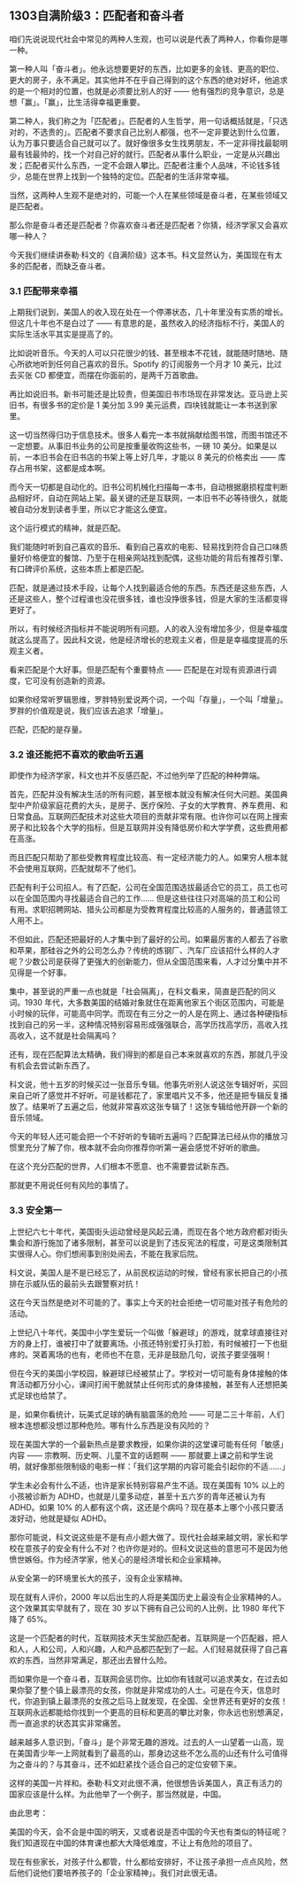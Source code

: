 ## 1303自满阶级3：匹配者和奋斗者

咱们先说说现代社会中常见的两种人生观，也可以说是代表了两种人，你看你是哪一种。

第一种人叫「奋斗者」。他永远想要更好的东西，比如更多的金钱、更高的职位、更大的房子，永不满足。其实他并不在乎自己得到的这个东西的绝对好坏，他追求的是一个相对的位置，也就是必须要比别人的好 —— 他有强烈的竞争意识，总是想「赢」。「赢」，比生活得幸福更重要。

第二种人，我们称之为「匹配者」。匹配者的人生哲学，用一句话概括就是，「只选对的，不选贵的」。匹配者不要求自己比别人都强，也不一定非要达到什么位置，认为万事只要适合自己就可以了。就好像很多女生找男朋友，不一定非得找最聪明最有钱最帅的，找一个对自己好的就行。匹配者从事什么职业，一定是从兴趣出发；匹配者买什么东西，一定不会跟人攀比。匹配者注重个人品味，不论钱多钱少，总能在世界上找到一个独特的定位。匹配者的生活非常幸福。

当然，这两种人生观不是绝对的，可能一个人在某些领域是奋斗者，在某些领域又是匹配者。

那么你是奋斗者还是匹配者？你喜欢奋斗者还是匹配者？你猜，经济学家又会喜欢哪一种人？

今天我们继续讲泰勒·科文的《自满阶级》这本书。科文显然认为，美国现在有太多的匹配者，而缺乏奋斗者。

### 3.1 匹配带来幸福

上期我们说到，美国人的收入现在处在一个停滞状态，几十年里没有实质的增长。但这几十年也不是白过了 —— 有意思的是，虽然收入的经济指标不行，美国人的实际生活水平其实是提高了的。

比如说听音乐。今天的人可以只花很少的钱、甚至根本不花钱，就能随时随地、随心所欲地听到任何自己喜欢的音乐。Spotify 的订阅服务一个月才 10 美元，比过去买张 CD 都便宜，而摆在你面前的，是两千万首歌曲。

再比如说旧书。新书可能还是比较贵，但美国旧书市场现在非常发达。亚马逊上买旧书，有很多书的定价是 1 美分加 3.99 美元运费，四块钱就能让一本书送到家里。

这一切当然得归功于信息技术。很多人看完一本书就捐献给图书馆，而图书馆还不一定想要。从事旧书业务的公司是按重量收购这些书，一磅 10 美分。如果是以前，一本旧书会在旧书店的书架上等上好几年，才能以 8 美元的价格卖出 —— 库存占用书架，这都是成本啊。

而今天一切都是自动化的。旧书公司机械化扫描每一本书，自动根据磨损程度判断品相好坏，自动在网站上架。最关键的还是互联网，一本旧书不必等待很久，就能被自动分发到读者手里，所以它才能这么便宜。

这个运行模式的精神，就是匹配。

我们能随时听到自己喜欢的音乐、看到自己喜欢的电影、轻易找到符合自己口味质量好价格便宜的餐馆、乃至于在相亲网站找到配偶，这些功能的背后有推荐引擎、有口碑评价系统，这些本质上都是匹配。

匹配，就是通过技术手段，让每个人找到最适合他的东西。东西还是这些东西，人还是这些人，整个过程谁也没花很多钱，谁也没挣很多钱，但是大家的生活都变得更好了。

所以，有时候经济指标并不能说明所有问题。人的收入没有增加多少，但是幸福度就这么提高了。因此科文说，他是经济增长的悲观主义者，但是是幸福度提高的乐观主义者。

看来匹配是个大好事。但是匹配有个重要特点 —— 匹配是在对现有资源进行调度，它可没有创造新的资源。

如果你经常听罗辑思维，罗胖特别爱说两个词，一个叫「存量」，一个叫「增量」。罗胖的价值观是说，我们应该去追求「增量」。

匹配，匹配的是存量。

### 3.2 谁还能把不喜欢的歌曲听五遍

即使作为经济学家，科文也并不反感匹配，不过他列举了匹配的种种弊端。

首先，匹配并没有解决生活的所有问题，甚至根本就没有解决任何大问题。美国典型中产阶级家庭花费的大头，是房子、医疗保险、子女的大学教育、养车费用、和日常食品。互联网匹配技术对这些大项目的贡献非常有限。也许你可以在网上搜索房子和比较各个大学的指标，但是互联网并没有降低房价和大学学费，这些费用都在高涨。

而且匹配只帮助了那些受教育程度比较高、有一定经济能力的人。如果穷人根本就不会使用互联网，匹配就帮不了他们。

匹配有利于公司招人。有了匹配，公司在全国范围选拔最适合它的员工，员工也可以在全国范围内寻找最适合自己的工作…… 但是这些往往只对高端的员工和公司有用。求职招聘网站、猎头公司都是为受教育程度比较高的人服务的，普通蓝领工人用不上。

不但如此，匹配还把最好的人才集中到了最好的公司。如果最厉害的人都去了谷歌和苹果，那硅谷之外的公司怎么办？传统的炼钢厂、汽车厂应该招什么样的人才呢？少数公司是获得了更强大的创新能力，但从全国范围来看，人才过分集中并不见得是一个好事。

集中，甚至说的严重一点也就是「社会隔离」，在科文看来，简直是匹配的同义词。1930 年代，大多数美国的结婚对象就住在距离他家五个街区范围内，可能是小时候的玩伴，可能高中同学。而现在有三分之一的人是在网上、通过各种硬指标找到自己的另一半，这种情况特别容易形成强强联合，高学历找高学历，高收入找高收入，这不就是社会隔离吗？

还有，现在匹配算法太精确，我们得到的都是自己本来就喜欢的东西，那就几乎没有机会去尝试新东西了。

科文说，他十五岁的时候买过一张音乐专辑。他事先听别人说这张专辑好听，买回来自己听了感觉并不好听。可是钱都花了，家里唱片又不多，他还是把专辑反复播放了。结果听了五遍之后，他就非常喜欢这张专辑了！这张专辑给他开辟一个新的音乐领域。

今天的年轻人还可能会把一个不好听的专辑听五遍吗？匹配算法已经从你的播放习惯里充分了解了你，根本就不会向你推荐你听第一遍会感觉不好听的歌曲。

在这个充分匹配的世界，人们根本不愿意、也不需要尝试新东西。

那就更不用说任何有风险的事情了。

### 3.3 安全第一

上世纪六七十年代，美国街头运动曾经是风起云涌，而现在各个地方政府都对街头集会和游行施加了诸多限制，甚至可以说是到了违反宪法的程度，可是这类限制其实很得人心。你们想闹事到别处闹去，不能在我家后院。

科文说，美国人是不是已经忘了，从前民权运动的时候，曾经有家长把自己的小孩排在示威队伍的最前头去跟警察对抗！

这在今天当然是绝对不可能的了。事实上今天的社会拒绝一切可能对孩子有危险的活动。

上世纪八十年代，美国中小学生爱玩一个叫做「躲避球」的游戏，就拿球直接往对方的身上打，谁被打中了就要离场。小孩还特别爱打头打脸，有时候被打一下也挺疼的。哭着离场的也有，老师也不在意，无非是鼓励几句，说孩子要坚强啊！

但在今天的美国小学校园，躲避球已经被禁止了。学校对一切可能有身体接触的体育活动都万分小心，课间打闹干脆就禁止任何形式的身体接触，甚至有人还想把美式足球也给禁了。

是，如果你看统计，玩美式足球的确有脑震荡的危险 —— 可是二三十年前，人们根本连想都没想过那种危险。哪有什么东西是没有风险的？

现在美国大学的一个最新热点是要求教授，如果你讲的这堂课可能有任何「敏感」内容 —— 宗教啊、历史啊、儿童不宜的话题啊 —— 那就要上课之前和学生说明，就好像那些限制级的电影一样：「我们这学期的内容可能会引起你的不适……」

学生未必会有什么不适，也许是家长特别容易产生不适。现在美国有 10% 以上的小孩被诊断为 ADHD，也就是儿童多动症，甚至十五六岁的青年还被认为有 ADHD。如果 10% 的人都有这个病，这还是个病吗？现在基本上哪个小孩只要活泼好动，他就是疑似 ADHD。

那你可能说，科文说这些是不是有点小题大做了。现代社会越来越文明，家长和学校在意孩子的安全有什么不对？也许你是对的。但科文说这些的意思可不是因为他愤世嫉俗。作为经济学家，他关心的是经济增长和企业家精神。

从安全第一的环境里长大的孩子，没有企业家精神。

现在就有人评价，2000 年以后出生的人将是美国历史上最没有企业家精神的人。这个效果其实早就有了，现在 30 岁以下拥有自己公司的人比例，比 1980 年代下降了 65%。

这是一个匹配者的时代，互联网技术天生奖励匹配者。互联网是一个匹配器，把人和人，人和公司，人和兴趣，人和产品都匹配到了一起。人们轻易就获得了自己喜欢的东西，当然非常满足，那还出去冒什么险。

而如果你是一个奋斗者，互联网会惩罚你。比如你有钱就可以追求美女，在过去如果你娶了整个镇上最漂亮的女孩，你就是非常成功的人士。可是在今天，信息时代，你追到镇上最漂亮的女孩之后马上就发现，在全国、全世界还有更好的女孩！互联网永远都能给你找到一个更高的目标和更高的攀比对象，你永远也别想满足，而一直追求的状态其实非常痛苦。

越来越多人意识到，「奋斗」是个非常无趣的游戏。过去的人一山望着一山高，现在美国青少年一上网就看到了最高的山，那身边这些不怎么高的山还有什么可值得为之奋斗的？与其奋斗，还不如赶紧找个适合自己的定位安顿下来。

这样的美国一片祥和。泰勒·科文对此很不满，他很想告诉美国人，真正有活力的国家应该是什么样。为此他举了一个例子，那当然就是，中国。

由此思考：

美国的今天，会不会是中国的明天，又或者说是否中国的今天也有类似的特征呢？我们知道现在中国的体育课也都大大降低难度，不让上有危险的项目了。

现在有些家长，对孩子什么都管，什么都给安排好，不让孩子承担一点点风险，然后他们说他们要培养孩子的「企业家精神」。我们对此很无语。